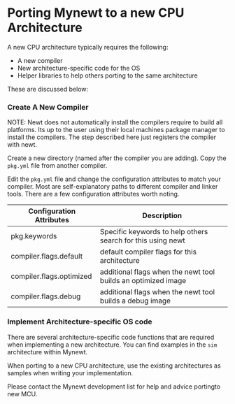 # Porting Mynewt to a new CPU Architecture

A new CPU architecture typically requires the following:

* A new compiler
* New architecture-specific code for the OS
* Helper libraries to help others porting to the same architecture

These are discussed below:

### Create A New Compiler

NOTE: Newt does not automatically install the compilers require to build all platforms.  Its up to the user using their local machines package manager to install the compilers.  The step described here just registers the compiler with newt.  

Create a new directory (named after the compiler you are adding). Copy the `pkg.yml` file from another compiler.  

Edit the `pkg.yml` file and change the configuration attributes to match your compiler.  Most are self-explanatory paths to different compiler and linker tools.  There are a few configuration attributes worth noting.

| **Configuration Attributes** | **Description** |
|-----------|-------------|
| pkg.keywords | Specific keywords to help others search for this using newt |
| compiler.flags.default |   default compiler flags for this architecture |
| compiler.flags.optimized | additional flags when the newt tool builds an optimized image |
| compiler.flags.debug |   additional flags when the newt tool builds a debug image|

### Implement Architecture-specific OS code

There are several architecture-specific code functions that are required when implementing a new architecture.  You can find examples in the `sim` architecture within Mynewt.

When porting to a new CPU architecture, use the existing architectures as samples when writing your implementation.

Please contact the Mynewt development list for help and advice portingto new MCU.

